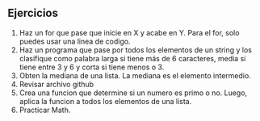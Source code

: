 ## Ejercicios

1. Haz un for que pase que inicie en X y acabe en Y.  Para el for, solo puedes usar una linea de codigo.
2. Haz un programa que pase por todos los elementos de un string y los clasifique como palabra larga si tiene más de 6 caracteres, media si tiene entre 3 y 6 y corta si tiene menos o 3.
3. Obten la mediana de una lista. La mediana es el elemento intermedio.
4. Revisar archivo github
5. Crea una funcion que determine si un numero es primo o no. Luego, aplica la funcion a todos los elementos de una lista.
6. Practicar Math.
